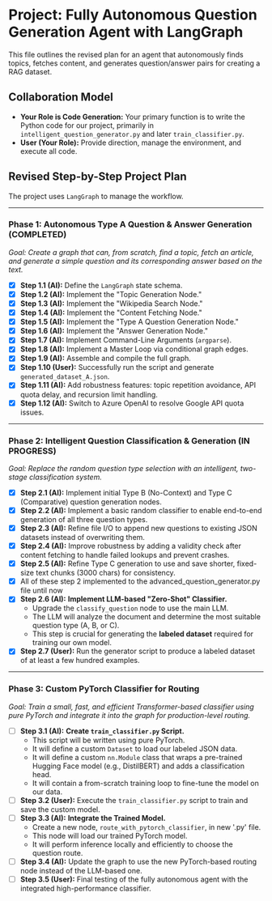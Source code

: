 # Project: Fully Autonomous Question Generation Agent with LangGraph

This file outlines the revised plan for an agent that autonomously finds topics, fetches content, and generates question/answer pairs for creating a RAG dataset.

## Collaboration Model
*   **Your Role is Code Generation:** Your primary function is to write the Python code for our project, primarily in `intelligent_question_generator.py` and later `train_classifier.py`.
*   **User (Your Role):** Provide direction, manage the environment, and execute all code.

## Revised Step-by-Step Project Plan

The project uses `LangGraph` to manage the workflow.

---

### **Phase 1: Autonomous Type A Question & Answer Generation (COMPLETED)**
*Goal: Create a graph that can, from scratch, find a topic, fetch an article, and generate a simple question and its corresponding answer based on the text.*

- [x] **Step 1.1 (AI):** Define the `LangGraph` state schema.
- [x] **Step 1.2 (AI):** Implement the "Topic Generation Node."
- [x] **Step 1.3 (AI):** Implement the "Wikipedia Search Node."
- [x] **Step 1.4 (AI):** Implement the "Content Fetching Node."
- [x] **Step 1.5 (AI):** Implement the "Type A Question Generation Node."
- [x] **Step 1.6 (AI):** Implement the "Answer Generation Node."
- [x] **Step 1.7 (AI):** Implement Command-Line Arguments (`argparse`).
- [x] **Step 1.8 (AI):** Implement a Master Loop via conditional graph edges.
- [x] **Step 1.9 (AI):** Assemble and compile the full graph.
- [x] **Step 1.10 (User):** Successfully run the script and generate `generated_dataset_A.json`.
- [x] **Step 1.11 (AI):** Add robustness features: topic repetition avoidance, API quota delay, and recursion limit handling.
- [x] **Step 1.12 (AI):** Switch to Azure OpenAI to resolve Google API quota issues.

---

### **Phase 2: Intelligent Question Classification & Generation (IN PROGRESS)**
*Goal: Replace the random question type selection with an intelligent, two-stage classification system.*

- [x] **Step 2.1 (AI):** Implement initial Type B (No-Context) and Type C (Comparative) question generation nodes.
- [x] **Step 2.2 (AI):** Implement a basic random classifier to enable end-to-end generation of all three question types.
- [x] **Step 2.3 (AI):** Refine file I/O to append new questions to existing JSON datasets instead of overwriting them.
- [x] **Step 2.4 (AI):** Improve robustness by adding a validity check after content fetching to handle failed lookups and prevent crashes.
- [x] **Step 2.5 (AI):** Refine Type C generation to use and save shorter, fixed-size text chunks (3000 chars) for consistency.
- [x] All of these step 2 implemented to the advanced_question_generator.py file until now
- [x] **Step 2.6 (AI):** **Implement LLM-based "Zero-Shot" Classifier.**
    - Upgrade the `classify_question` node to use the main LLM.
    - The LLM will analyze the document and determine the most suitable question type (A, B, or C).
    - This step is crucial for generating the **labeled dataset** required for training our own model.
- [x] **Step 2.7 (User):** Run the generator script to produce a labeled dataset of at least a few hundred examples.

---

### **Phase 3: Custom PyTorch Classifier for Routing**
*Goal: Train a small, fast, and efficient Transformer-based classifier using pure PyTorch and integrate it into the graph for production-level routing.*

- [ ] **Step 3.1 (AI):** **Create `train_classifier.py` Script.**
    - This script will be written using pure PyTorch.
    - It will define a custom `Dataset` to load our labeled JSON data.
    - It will define a custom `nn.Module` class that wraps a pre-trained Hugging Face model (e.g., DistilBERT) and adds a classification head.
    - It will contain a from-scratch training loop to fine-tune the model on our data.
- [ ] **Step 3.2 (User):** Execute the `train_classifier.py` script to train and save the custom model.
- [ ] **Step 3.3 (AI):** **Integrate the Trained Model.**
    - Create a new node, `route_with_pytorch_classifier`, in  new '.py' file.
    - This node will load our trained PyTorch model.
    - It will perform inference locally and efficiently to choose the question route.
- [ ] **Step 3.4 (AI):** Update the graph to use the new PyTorch-based routing node instead of the LLM-based one.
- [ ] **Step 3.5 (User):** Final testing of the fully autonomous agent with the integrated high-performance classifier.